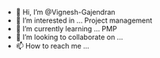 - 👋 Hi, I’m @Vignesh-Gajendran
- 👀 I’m interested in ... Project management
- 🌱 I’m currently learning ... PMP
- 💞️ I’m looking to collaborate on ...
- 📫 How to reach me ...

<!---
Vignesh-Gajendran/Vignesh-Gajendran is a ✨ special ✨ repository because its `README.md` (this file) appears on your GitHub profile.
You can click the Preview link to take a look at your changes.
--->
